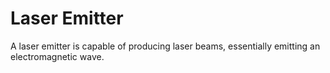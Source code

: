 # Laser Emitter
A laser emitter is capable of producing laser beams, essentially emitting an electromagnetic wave.

